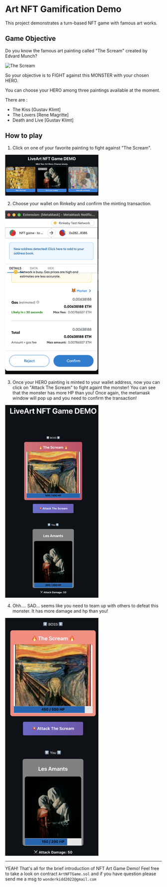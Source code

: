 # Art NFT Gamification Demo

This project demonstrates a turn-based NFT game with famous art works.

## Game Objective

Do you know the famous art painting called "The Scream" created by Edvard Munch? 

![The Scream](https://upload.wikimedia.org/wikipedia/commons/thumb/c/c5/Edvard_Munch%2C_1893%2C_The_Scream%2C_oil%2C_tempera_and_pastel_on_cardboard%2C_91_x_73_cm%2C_National_Gallery_of_Norway.jpg/387px-Edvard_Munch%2C_1893%2C_The_Scream%2C_oil%2C_tempera_and_pastel_on_cardboard%2C_91_x_73_cm%2C_National_Gallery_of_Norway.jpg)

So your objective is to FIGHT against this MONSTER with your chosen HERO.

You can choose your HERO among three paintings available at the moment. 

There are :
- The Kiss [Gustav Klimt]
- The Lovers [Rene Magritte]
- Death and Live [Gustav Klimt]

## How to play

1) Click on one of your favorite painting to fight against "The Scream".

<!-- ![choosing a hero](./imgs/choose_hero.png) -->
<img src="./imgs/choose_hero.png" width="300" >

2) Choose your wallet on Rinkeby and confirm the minting transaction. 

<!-- ![minting transacstion](./imgs/minting_transaction_metamask.png) -->
<img src="./imgs/minting_transaction_metamask.png" width="300" >

3) Once your HERO painting is minted to your wallet address, now you can click on "Attack The Scream" to fight againt the monster! You can see that the monster has more HP than you! Once again, the metamask window will pop up and you need to confirm the transaction!

<!-- ![arena](./imgs/arena.png) -->
<img src="./imgs/arena.png" width="300" >

4) Ohh.... SAD... seems like you need to team up with others to defeat this monster. It has more damage and hp than you! 

<!-- ![after attack](./imgs/arena_after_attack.png) -->
<img src="./imgs/arena_after_attack.png" width="300" >

---
YEAH! That's all for the brief introduction of NFT Art Game Demo! Feel free to take a look on contract `ArtNFTGame.sol` and if you have question please send me a msg to `wonderkidd2022@gmail.com`